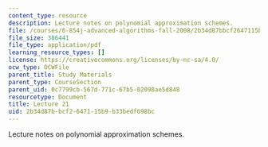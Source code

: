 ```yaml
---
content_type: resource
description: Lecture notes on polynomial approximation schemes.
file: /courses/6-854j-advanced-algorithms-fall-2008/2b34d87bbcf2647115b9b33bedf698bc_lect12_3.pdf
file_size: 386441
file_type: application/pdf
learning_resource_types: []
license: https://creativecommons.org/licenses/by-nc-sa/4.0/
ocw_type: OCWFile
parent_title: Study Materials
parent_type: CourseSection
parent_uid: 0c7799cb-567d-771c-67b5-02098ae5d848
resourcetype: Document
title: Lecture 21
uid: 2b34d87b-bcf2-6471-15b9-b33bedf698bc
---
```

Lecture notes on polynomial approximation schemes.